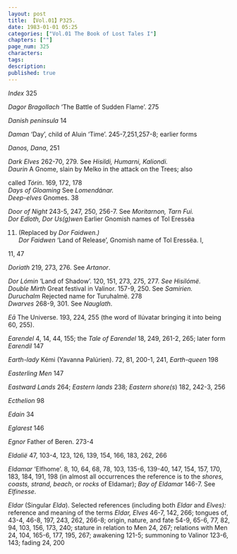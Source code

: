 ```yaml
---
layout: post
title: 【Vol.01】P325.
date: 1983-01-01 05:25
categories: ["Vol.01 The Book of Lost Tales I"]
chapters: [""]
page_num: 325
characters: 
tags: 
description: 
published: true
---
```


<p style="text-indent: 0;">
<I>Index</I> 325
</p>

<I>Dagor Bragollach  </I> ‘The Battle of Sudden Flame’. 275

<I>Danish peninsula   </I> 14

<I>Daman   </I> ‘Day’, child of Aluin ‘Time’. 245-7,251,257-8; earlier forms

<I>Danos, Dana</I>, 251

<I>Dark Elves  </I> 262-70, 279. See <I>Hisildi, Humarni, Kaliondi.<BR>Daurin   </I> A Gnome, slain by Melko in the attack on the Trees; also

called <I>Tórin</I>. 169, 172, 178<BR><I>Days of Gloaming   </I> See <I>Lomendánar.<BR>Deep-elves   </I> Gnomes. 38

<I>Door of Night  </I> 243-5, 247, 250, 256-7. See <I>Moritarnon, Tarn Fui.<BR>Dor Edloth, Dor Us(g)wen   </I> Earlier Gnomish names of Tol Eressëa

11. (Replaced by <I>Dor Faidwen.)<BR>Dor Faidwen   </I> ‘Land of Release’, Gnomish name of Tol Eressëa. l,

11, 47

<I>Doriath  </I> 219, 273, 276. See <I>Artanor</I>.

<I>Dor Lómin  </I> ‘Land of Shadow’. 120, 151, 273, 275, 277. <I>See Hisilómë.<BR>Double Mirth   </I> Great festival in Valinor. 157-9, 250. See <I>Samírien.<BR>Duruchalm   </I> Rejected name for Turuhalmë. 278<BR><I>Dwarves  </I> 268-9, 301. See <I>Nauglath</I>.

<I>Eā</I> The Universe. 193, 224, 255 (the word of Ilúvatar bringing it into being 60, 255).

<I>Earendel</I> 4, 14, 44, 155; the <I>Tale of Earendel</I> 18, 249, 261-2, 265; later form <I>Earendil</I> 147

<I>Earth-lady   </I> Kémi (Yavanna Palúrien). 72, 81, 200-1, 241, <I>Earth-queen</I> 198

<I>Easterling Men   </I> 147

<I>Eastward Lands</I> 264; <I>Eastern lands</I> 238; <I>Eastern shore(s</I>) 182, 242-3, 256

<I>Ecthelion  </I> 98

<I>Edain   </I> 34

<I>Eglarest   </I> 146

<I>Egnor  </I> Father of Beren. 273-4

<I>Eldalië  </I> 47, 103-4, 123, 126, 139, 154, 166, 183, 262, 266

<I>Eldamar   </I> ‘Elfhome’. 8, 10, 64, 68, 78, 103, 135-6, 139-40, 147, 154, 157, 170, 183, 184, 191, 198 (in almost all occurrences the reference is to the <I>shores, coasts, strand, beach</I>, or <I>rocks</I> of Eldamar); <I>Bay of Eldamar</I> 146-7. See <I>Elfinesse</I>.

<I>Eldar</I> (Singular <I>Elda</I>). Selected references (including both <I>Eldar</I> and <I>Elves):</I> reference and meaning of the terms <I>Eldar, Elves</I> 46-7, 142, 266; tongues of, 43-4, 46-8, 197, 243, 262, 266-8; origin, nature, and fate 54-9, 65-6, 77, 82, 94, 103, 156, 173, 240; stature in relation to Men 24, 267; relations with Men 24, 104, 165-6, 177, 195, 267; awakening 121-5; summoning to Valinor 123-6, 143; fading 24, 200


